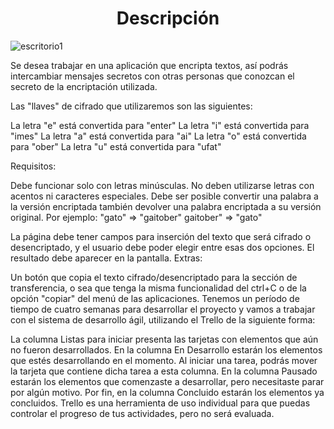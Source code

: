 <h1 align="center" >Descripción</h1>

![escritorio1](https://github.com/user-attachments/assets/14ea614e-fc45-44b4-9e74-8e6c6cb30e94)


Se desea trabajar en una aplicación que encripta textos, así podrás intercambiar mensajes secretos con otras personas que conozcan el secreto de la encriptación utilizada.

Las "llaves" de cifrado que utilizaremos son las siguientes:

La letra "e" está convertida para "enter" La letra "i" está convertida para "imes" La letra "a" está convertida para "ai" La letra "o" está convertida para "ober" La letra "u" está convertida para "ufat"

Requisitos:

Debe funcionar solo con letras minúsculas. No deben utilizarse letras con acentos ni caracteres especiales. Debe ser posible convertir una palabra a la versión encriptada también devolver una palabra encriptada a su versión original. Por ejemplo: "gato" => "gaitober" gaitober" => "gato"

La página debe tener campos para inserción del texto que será cifrado o desencriptado, y el usuario debe poder elegir entre esas dos opciones. El resultado debe aparecer en la pantalla. Extras:

Un botón que copia el texto cifrado/desencriptado para la sección de transferencia, o sea que tenga la misma funcionalidad del ctrl+C o de la opción "copiar" del menú de las aplicaciones. Tenemos un período de tiempo de cuatro semanas para desarrollar el proyecto y vamos a trabajar con el sistema de desarrollo ágil, utilizando el Trello de la siguiente forma:

La columna Listas para iniciar presenta las tarjetas con elementos que aún no fueron desarrollados. En la columna En Desarrollo estarán los elementos que estés desarrollando en el momento. Al iniciar una tarea, podrás mover la tarjeta que contiene dicha tarea a esta columna. En la columna Pausado estarán los elementos que comenzaste a desarrollar, pero necesitaste parar por algún motivo. Por fin, en la columna Concluido estarán los elementos ya concluidos. Trello es una herramienta de uso individual para que puedas controlar el progreso de tus actividades, pero no será evaluada.
